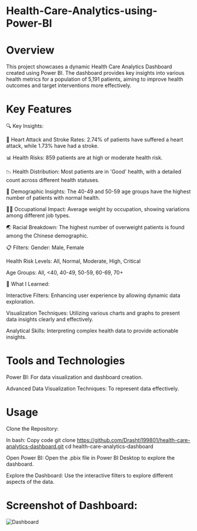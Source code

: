 # Health-Care-Analytics-using-Power-BI

# Overview
This project showcases a dynamic Health Care Analytics Dashboard created using Power BI. The dashboard provides key insights into various health metrics for a population of 5,191 patients, aiming to improve health outcomes and target interventions more effectively.

# Key Features
🔍 Key Insights:

💓 Heart Attack and Stroke Rates: 2.74% of patients have suffered a heart attack, while 1.73% have had a stroke.

📊 Health Risks: 859 patients are at high or moderate health risk.

📉 Health Distribution: Most patients are in 'Good' health, with a detailed count across different health statuses.

👥 Demographic Insights: The 40-49 and 50-59 age groups have the highest number of patients with normal health.

👨‍💼 Occupational Impact: Average weight by occupation, showing variations among different job types.

🌏 Racial Breakdown: The highest number of overweight patients is found among the Chinese demographic.

📋 Filters:
Gender: Male, Female

Health Risk Levels: All, Normal, Moderate, High, Critical

Age Groups: All, <40, 40-49, 50-59, 60-69, 70+

🔧 What I Learned:

Interactive Filters: Enhancing user experience by allowing dynamic data exploration.

Visualization Techniques: Utilizing various charts and graphs to present data insights clearly and effectively.

Analytical Skills: Interpreting complex health data to provide actionable insights.

# Tools and Technologies
Power BI: For data visualization and dashboard creation.

Advanced Data Visualization Techniques: To represent data effectively.

# Usage
Clone the Repository:

In bash:
Copy code
git clone https://github.com/Drashti199801/health-care-analytics-dashboard.git
cd health-care-analytics-dashboard

Open Power BI:
Open the .pbix file in Power BI Desktop to explore the dashboard.

Explore the Dashboard:
Use the interactive filters to explore different aspects of the data.

# Screenshot of Dashboard:
![Dashboard](https://github.com/Drashti199801/Health-Care-Analytics-using-Power-BI/assets/156224544/47a51498-f335-4563-b982-c5bb4b6135b7)
